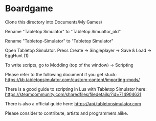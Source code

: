 # Boardgame

Clone this directory into Documents/My Games/

Rename "Tabletop Simulator" to "Tabletop Simualtor_old"

Rename "Tabletop-Simulator" to "Tabletop Simulator"

Open Tabletop Simulator. Press Create -> Singleplayer -> Save & Load -> EggHunt (1)

To write scripts, go to Modding (top of the window) -> Scripting

Please refer to the following document if you get stuck: https://kb.tabletopsimulator.com/custom-content/importing-mods/

There is a good guide to scripting in Lua with Tabletop Simulator here: https://steamcommunity.com/sharedfiles/filedetails/?id=714904631

There is also a official guide here: https://api.tabletopsimulator.com

Please consider to contribute, artists and programmers alike.
